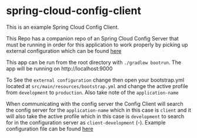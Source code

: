 # spring-cloud-config-client

This is an example Spring Cloud Config Client.

This Repo has a companion repo of an Spring Cloud Config Server that must be running in order for this application to work properly by picking up external configuration which can be found <a href="https://github.com/EternalJourneyman1/spring-cloud-config-server">here</a> 


This app can be run from the root directory with `./gradlew bootrun`. The app will be running on http://localhost:9000


To See the `external configuration` change then open your bootstrap.yml located at
`src/main/resources/bootstrap.yml` and change the active profile from `development` to `production`. Also take note of the `application-name`

When communicating with the config server the Config Client will search the config server for the `application-name` which in this case is `client` and it will also take the active profile which in this case is `development` to search for in the configuration server as `client-development` (<applicationName>-<activeProfile>). Example configuration file can be found <a href='https://github.com/EternalJourneyman1/spring-config-server-repo/blob/main/client-development.properties'>here</a>

